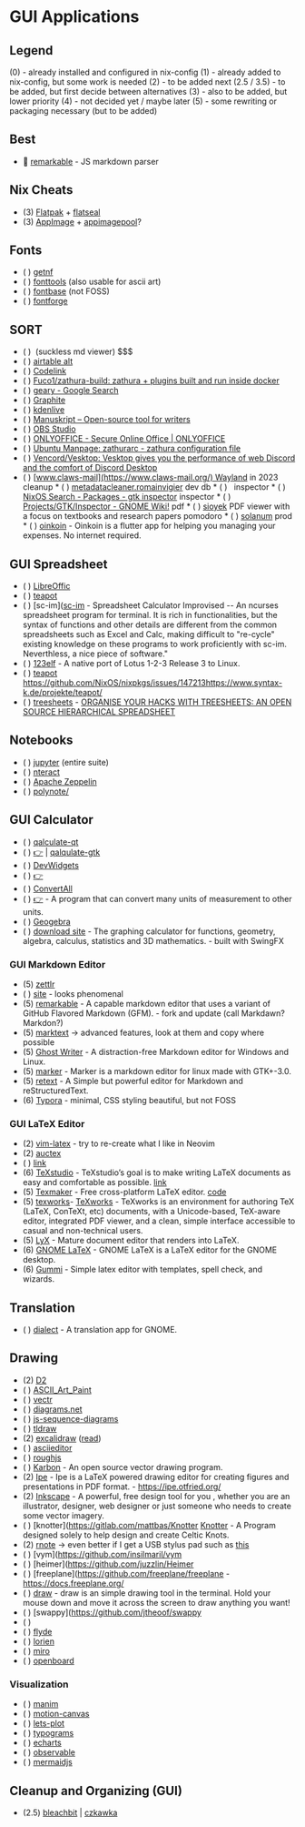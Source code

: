 # GUI Applications
## Legend
(0) - already installed and configured in nix-config
(1) - already added to nix-config, but some work is needed
(2) - to be added next
(2.5 / 3.5) - to be added, but first decide between alternatives
(3) - also to be added, but lower priority
(4) - not decided yet / maybe later
(5) - some rewriting or packaging necessary (but to be added)


## Best
*  [remarkable](https://github.com/jonschlinkert/remarkable) - JS markdown parser


## Nix Cheats
* (3) [Flatpak](https://flatpak.org/) + [flatseal]()
* (3) [AppImage](https://appimage.org/) + [appimagepool](https://github.com/prateekmedia/appimagepool)?


## Fonts
* ( ) [getnf](https://github.com/ronniedroid/getnf)
* ( ) [fonttools](https://github.com/fonttools/fonttools) (also usable for ascii art)
* ( ) [fontbase](https://fontba.se/) (not FOSS)
* ( ) [fontforge](https://fontforge.org/en-US/)


## SORT
* ( ) [](https://notabug.org/g0tsu/litemdview) (suckless md viewer) $$$
* ( ) [airtable alt](https://thenewstack.io/baserow-a-no-code-open-source-alternative-to-airtable/)
* ( ) [Codelink](https://github.com/Wervice/Codelink)
* ( ) [Fuco1/zathura-build: zathura + plugins built and run inside docker](https://github.com/Fuco1/zathura-build)
* ( ) [geary - Google Search](https://www.google.com/search?client%3Dfirefox-b-d%26q%3Dgeary) 
* ( ) [Graphite](https://github.com/GraphiteEditor/Graphite) 
* ( ) [kdenlive]()
* ( ) [Manuskript – Open-source tool for writers](https://www.theologeek.ch/manuskript/)
* ( ) [OBS Studio]()
* ( ) [ONLYOFFICE - Secure Online Office | ONLYOFFICE](https://www.onlyoffice.com/)
* ( ) [Ubuntu Manpage: zathurarc - zathura configuration file](https://manpages.ubuntu.com/manpages/bionic/man5/zathurarc.5.html)
* ( ) [Vencord/Vesktop: Vesktop gives you the performance of web Discord and the comfort of Discord Desktop](https://github.com/Vencord/Vesktop)
* ( ) [www.claws-mail](https://www.claws-mail.org/) Wayland in 2023 
cleanup * ( ) [metadatacleaner.romainvigier](https://metadatacleaner.romainvigier.fr/)
dev db * ( ) [](https://thenewstack.io/baserow-a-no-code-open-source-alternative-to-airtable/) 
inspector * ( ) [NixOS Search - Packages - gtk inspector](https://search.nixos.org/packages?channel%3D23.11%26show%3Dxdg-desktop-portal-gtk%26from%3D0%26size%3D50%26sort%3Drelevance%26type%3Dpackages%26query%3Dgtk%2Binspector)
inspector * ( ) [Projects/GTK/Inspector - GNOME Wiki!](https://wiki.gnome.org/action/show/Projects/GTK/Inspector?action%3Dshow%26redirect%3DProjects%252FGTK%252B%252FInspector)
pdf * ( ) [sioyek](https://github.com/ahrm/sioyek) PDF viewer with a focus on textbooks and research papers
pomodoro * ( ) [solanum](https://apps.gnome.org/Solanum/)
prod * ( ) [oinkoin](https://github.com/emavgl/oinkoin) - Oinkoin is a flutter app for helping you managing your expenses. No internet required. 

## GUI Spreadsheet
* ( ) [LibreOffic](https://www.libreoffice.org/)
* ( ) [teapot](https://github.com/samuelludwig/teapot)
* ( ) [sc-im]([sc-im](https://github.com/andmarti1424/sc-im) - Spreadsheet Calculator Improvised -- An ncurses spreadsheet program for terminal. It is rich in functionalities, but the syntax of functions and other details are different from the common spreadsheets such as Excel and Calc, making difficult to "re-cycle" existing knowledge on these programs to work proficiently with sc-im. Neverthless, a nice piece of software."
* ( ) [123elf](https://github.com/taviso/123elf) - A native port of Lotus 1-2-3 Release 3 to Linux.
* ( ) [teapot](https://github.com/samuelludwig/teapot) https://github.com/NixOS/nixpkgs/issues/147213https://www.syntax-k.de/projekte/teapot/
* ( ) [treesheets](https://github.com/aardappel/treesheets) - [ORGANISE YOUR HACKS WITH TREESHEETS: AN OPEN SOURCE HIERARCHICAL SPREADSHEET](https://hackaday.com/2022/09/07/organise-your-hacks-with-treesheets-an-open-source-hierarchical-spreadsheet/)


## Notebooks
* ( ) [jupyter]() (entire suite)
* ( ) [nteract](https://nteract.io/desktop)
* ( ) [Apache Zeppelin](https://zeppelin.apache.org/)
* ( ) [polynote/](https://github.com/polynote/polynote/)


## GUI Calculator
* ( ) [qalculate-qt](https://github.com/Qalculate/qalculate-qt)
* ( ) [👉](https://stackoverflow.com/questions/1675992/how-do-i-set-a-background-color-for-the-whole-window-of-a-qt-application)
   | [qalqulate-gtk](https://github.com/Qalculate/qalculate-gtk)
* ( ) [DevWidgets](https://github.com/gumbarros/DevWidgets)
* ( ) [👉](https://gumbarros.github.io/DevWidgets/#/home)
* ( ) [ConvertAll](https://github.com/doug-101/ConvertAll)
* ( ) [👉](http://convertall.bellz.org/) - A program that can convert many units of measurement to other units.
* ( ) [Geogebra](https://github.com/geogebra/geogebra)
* ( ) [download site](https://www.geogebra.org/download) - The graphing calculator for functions, geometry, algebra, calculus, statistics and 3D mathematics. - built with SwingFX

### GUI Markdown Editor
* (5) [zettlr](https://github.com/Zettlr/Zettlr)
* ( ) [site](https://www.zettlr.com/)  - looks phenomenal
* (5) [remarkable](https://github.com/jamiemcg/Remarkable) - A capable markdown editor that uses a variant of GitHub Flavored Markdown (GFM). - fork and update (call Markdawn? Markdon?)
* (5) [marktext](https://github.com/marktext/marktext) → advanced features, look at them and copy where possible
* (5) [Ghost Writer](https://ghostwriter.kde.org/) - A distraction-free Markdown editor for Windows and Linux.
* (5) [marker](https://github.com/fabiocolacio/Marker) - Marker is a markdown editor for linux made with GTK+-3.0.
* (5) [retext](https://github.com/retext-project/retext) - A Simple but powerful editor for Markdown and reStructuredText.
* (6) [Typora](https://typora.io/) - minimal, CSS styling beautiful, but not FOSS

### GUI LaTeX Editor
* (2) [vim-latex](https://vim-latex.sourceforge.net/) - try to re-create what I like in Neovim
* (2) [auctex](https://www.gnu.org/software/auctex/)
* ( ) [link](http://git.savannah.gnu.org/cgit/auctex.git)
* (6) [TeXstudio](https://www.texstudio.org/) - TeXstudio’s goal is to make writing LaTeX documents as easy and comfortable as possible. [link](https://github.com/texstudio-org/texstudio)
* (5) [Texmaker](http://www.xm1math.net/texmaker/) - Free cross-platform LaTeX editor. [code](https://www.xm1math.net/texmaker/download.html)
* (5) [texworks](https://github.com/TeXworks/texworks)- [TeXworks](https://www.tug.org/texworks/) - TeXworks is an environment for authoring TeX (LaTeX, ConTeXt, etc) documents, with a Unicode-based, TeX-aware editor, integrated PDF viewer, and a clean, simple interface accessible to casual and non-technical users.
* (5) [LyX](https://www.lyx.org/) - Mature document editor that renders into LaTeX.
* (6) [GNOME LaTeX](https://gitlab.gnome.org/swilmet/gnome-latex) - GNOME LaTeX is a LaTeX editor for the GNOME desktop.
* (6) [Gummi](https://github.com/alexandervdm/gummi) - Simple latex editor with templates, spell check, and wizards.

## Translation
* ( ) [dialect](https://apps.gnome.org/app/app.drey.Dialect/) - A translation app for GNOME.

## Drawing
* (2) [D2]()
* ( ) [ASCII_Art_Paint](https://github.com/Kirilllive/ASCII_Art_Paint)
* ( ) [vectr](https://vectr.com/)
* ( ) [diagrams.net](https://app.diagrams.net/)
* ( ) [js-sequence-diagrams](https://bramp.github.io/js-sequence-diagrams/)
* ( ) [tldraw](https://tldraw.com/)
* (2) [excalidraw](https://excalidraw.com/) ([read](https://offbyone.us/posts/why-is-excalidraw-so-good/))
* ( ) [asciieditor](https://github.com/akirbaes/asciieditor)
* ( ) [roughjs](https://roughjs.com/)
* ( ) [Karbon](https://www.calligra.org/karbon/) - An open source vector drawing program.
* (2) [Ipe](http://ipe.otfried.org/) - Ipe is a LaTeX powered drawing editor for creating figures and presentations in PDF format. - https://ipe.otfried.org/
* (2) [Inkscape](https://inkscape.org/en/) - A powerful, free design tool for you , whether you are an illustrator, designer, web designer or just someone who needs to create some vector imagery.
* ( ) [knotter](https://gitlab.com/mattbas/Knotter [Knotter](https://knotter.mattbas.org/Knotter) - A Program designed solely to help design and create Celtic Knots.
* (2) [rnote](https://github.com/flxzt/rnote) -> even better if I get a USB stylus pad such as [this](https://www.amazon.de/-/en/Deco-Fun-Graphics-Learning-Distance/dp/B093TC1XCZ)
* ( ) [vym](https://github.com/insilmaril/vym
* ( ) [heimer](https://github.com/juzzlin/Heimer
* ( ) [freeplane](https://github.com/freeplane/freeplane - https://docs.freeplane.org/
* ( ) [draw](https://github.com/maaslalani/draw) - draw is an simple drawing tool in the terminal. Hold your mouse down and move it across the screen to draw anything you want!
* ( ) [swappy](https://github.com/jtheoof/swappy
* ( ) [](https://google.github.io/typograms/)
* ( ) [flyde](https://github.com/flydelabs/flyde)
* ( ) [lorien](https://github.com/mbrlabs/Lorien)
* ( ) [miro](https://miro.com/)
* ( ) [openboard](https://github.com/OpenBoard-org/OpenBoard)

### Visualization
* ( ) [manim](https://github.com/ManimCommunity/manim)
* ( ) [motion-canvas](https://github.com/motion-canvas/motion-canvas)
* ( ) [lets-plot](https://lets-plot.org/)
* ( ) [typograms](https://github.com/google/typograms)
* ( ) [echarts](https://github.com/apache/echarts)
* ( ) [observable](https://observablehq.com/plot/)
* ( ) [mermaidjs](https://mermaid.js.org/)

## Cleanup and Organizing (GUI)
* (2.5) [bleachbit](https://www.bleachbit.org/)
   |  [czkawka](https://qarmin.github.io/czkawka/)


